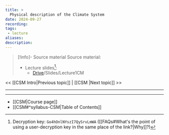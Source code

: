 ```yaml
---
title: >
  Physical description of the Climate System    
date: 2024-09-27
recording:  
tags: 
 - lecture
aliases: 
description:
---
```

>[!info]- Source material
> Source material:
> - Lecture slides[^1]:
>     - [Drive](https://mega.nz/folder/SigFEaDB)/Slides/Lecture1CM

<< [[CSM Intro|Previous topic]] | [[CSM |Next topic]] >>

---



---
- [[CSM|Course page]]
- [[CSM#^syllabus-CSM|Table of Contents]]

[^1]: Decryption key: `Go4hOnlNYszI7QySrvLmWA` ([[FAQs#What's the point of using a user-decryption key in the same place of the link?|Why]]?)